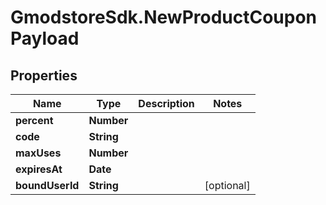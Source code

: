 # GmodstoreSdk.NewProductCouponPayload

## Properties

Name | Type | Description | Notes
------------ | ------------- | ------------- | -------------
**percent** | **Number** |  | 
**code** | **String** |  | 
**maxUses** | **Number** |  | 
**expiresAt** | **Date** |  | 
**boundUserId** | **String** |  | [optional] 


